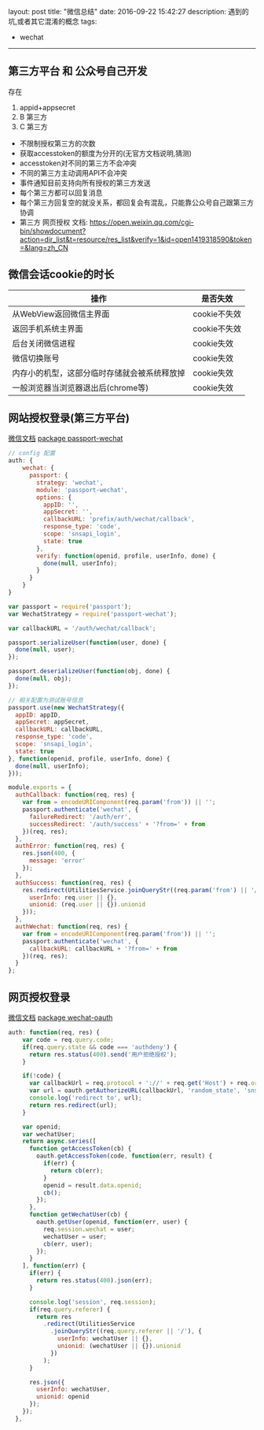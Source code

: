 layout: post
title: "微信总结"
date: 2016-09-22 15:42:27
description:  遇到的坑,或者其它混淆的概念
tags:
- wechat
---


## 第三方平台 和 公众号自己开发
存在 
1. appid+appsecret
2. B 第三方
3. C 第三方


- 不限制授权第三方的次数
- 获取accesstoken的额度为分开的(无官方文档说明,猜测)
- accesstoken对不同的第三方不会冲突
- 不同的第三方主动调用API不会冲突
- 事件通知目前支持向所有授权的第三方发送
- 每个第三方都可以回复消息
- 每个第三方回复空的就没关系，都回复会有混乱，只能靠公众号自己跟第三方协调
- 第三方 网页授权 文档: https://open.weixin.qq.com/cgi-bin/showdocument?action=dir_list&t=resource/res_list&verify=1&id=open1419318590&token=&lang=zh_CN


## 微信会话cookie的时长
操作 | 是否失效
----|----
从WebView返回微信主界面 |   cookie不失效
返回手机系统主界面   | cookie不失效
后台关闭微信进程    | cookie失效
微信切换账号 | cookie失效
内存小的机型，这部分临时存储就会被系统释放掉 | cookie失效
一般浏览器当浏览器退出后(chrome等)  | cookie失效

## 网站授权登录(第三方平台)
[微信文档](https://open.weixin.qq.com/cgi-bin/showdocument?action=dir_list&t=resource/res_list&verify=1&id=open1419316505&token=&lang=zh_CN)
[package passport-wechat](https://github.com/liangyali/passport-wechat)
```js
// config 配置
auth: {
    wechat: {
      passport: {
        strategy: 'wechat',
        module: 'passport-wechat',
        options: {
          appID: '',
          appSecret: '',
          callbackURL: 'prefix/auth/wechat/callback',
          response_type: 'code',
          scope: 'snsapi_login',
          state: true
        },
        verify: function(openid, profile, userInfo, done) {
          done(null, userInfo);
        }
      }
    }
}
```

```js
var passport = require('passport');
var WechatStrategy = require('passport-wechat');

var callbackURL = '/auth/wechat/callback';

passport.serializeUser(function(user, done) {
  done(null, user);
});

passport.deserializeUser(function(obj, done) {
  done(null, obj);
});

// 相关配置为测试账号信息
passport.use(new WechatStrategy({
  appID: appID,
  appSecret: appSecret,
  callbackURL: callbackURL,
  response_type: 'code',
  scope: 'snsapi_login',
  state: true
}, function(openid, profile, userInfo, done) {
  done(null, userInfo);
}));

module.exports = {
  authCallback: function(req, res) {
    var from = encodeURIComponent(req.param('from')) || '';
    passport.authenticate('wechat', {
      failureRedirect: '/auth/err',
      successRedirect: '/auth/success' + '?from=' + from
    })(req, res);
  },
  authError: function(req, res) {
    res.json(400, {
      message: 'error'
    });
  },
  authSuccess: function(req, res) {
    res.redirect(UtilitiesService.joinQueryStr((req.param('from') || '/'), {
      userInfo: req.user || {},
      unionid: (req.user || {}).unionid
    }));
  },
  authWechat: function(req, res) {
    var from = encodeURIComponent(req.param('from')) || '';
    passport.authenticate('wechat', {
      callbackURL: callbackURL + '?from=' + from
    })(req, res);
  }
};
```


## 网页授权登录
[微信文档](http://mp.weixin.qq.com/wiki/17/c0f37d5704f0b64713d5d2c37b468d75.html)
[package wechat-oauth](https://github.com/node-webot/wechat-oauth)
```js
auth: function(req, res) {
    var code = req.query.code;
    if(req.query.state && code === 'authdeny') {
      return res.status(400).send('用户拒绝授权');
    }

    if(!code) {
      var callbackUrl = req.protocol + '://' + req.get('Host') + req.originalUrl;
      var url = oauth.getAuthorizeURL(callbackUrl, 'random_state', 'snsapi_userinfo');
      console.log('redirect to', url);
      return res.redirect(url);
    }

    var openid;
    var wechatUser;
    return async.series([
      function getAccessToken(cb) {
        oauth.getAccessToken(code, function(err, result) {
          if(err) {
            return cb(err);
          }
          openid = result.data.openid;
          cb();
        });
      },
      function getWechatUser(cb) {
        oauth.getUser(openid, function(err, user) {
          req.session.wechat = user;
          wechatUser = user;
          cb(err, user);
        });
      }
    ], function(err) {
      if(err) {
        return res.status(400).json(err);
      }

      console.log('session', req.session);
      if(req.query.referer) {
        return res
          .redirect(UtilitiesService
            .joinQueryStr((req.query.referer || '/'), {
              userInfo: wechatUser || {},
              unionid: (wechatUser || {}).unionid
            })
          );
      }

      res.json({
        userInfo: wechatUser,
        unionid: openid
      });
    });
  },
```
